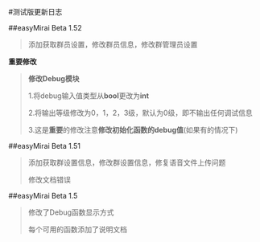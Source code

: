 #测试版更新日志

##easyMirai Beta 1.52

>添加获取群员设置，修改群员信息，修改群管理员设置
> 
**重要修改**
> 
> **修改Debug模块**
> 
> 1.将debug输入值类型从**bool**更改为**int**
> 
> 2.将输出等级修改为0，1，2，3级，默认为0级，即不输出任何调试信息
> 
> 3.这是**重要**的修改注意**修改初始化函数的debug值**(如果有的情况下)

##easyMirai Beta 1.51

>添加获取群设置信息，修改群设置信息，修复语音文件上传问题
> 
> 修改文档错误

##easyMirai Beta 1.5

>修改了Debug函数显示方式
> 
> 每个可用的函数添加了说明文档